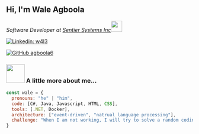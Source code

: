 <h2> Hi, I'm Wale Agboola </h2>

<p><em>Software Developer at <a href="http://www.sentierinc.com/" target="_blank">Sentier Systems Inc</a><img src="http://www.sentierinc.com/images/logo.png" width="30"></br>
</em></p>

[![Linkedin: w4l3](https://img.shields.io/badge/-w4l3-blue?style=flat-square&logo=Linkedin&logoColor=white&link=https://www.linkedin.com/in/w4l3/)](https://www.linkedin.com/in/w4l3/)

[![GitHub agboola6](https://img.shields.io/github/followers/agboola6?label=follow&style=social)](https://github.com/agboola6)


### <img src="https://media.giphy.com/media/MC6eSuC3yypCU/giphy.gif" width="50"> A little more about me...  

```javascript
const wale = {
  pronouns: "he" | "him",
  code: [C#, Java, Javascript, HTML, CSS],
  tools: [.NET, Docker],
  architecture: ["event-driven", "natrual language processing"],
  challenge: "When I am not working, I will try to solve a random coding problem on Leetcode"
}
```

<!--
**agboola6/agboola6** is a ✨ _special_ ✨ repository because its `README.md` (this file) appears on your GitHub profile.

Here are some ideas to get you started:

- 🔭 I’m currently working on ...
- 🌱 I’m currently learning ...
- 👯 I’m looking to collaborate on ...
- 🤔 I’m looking for help with ...
- 💬 Ask me about ...
- 📫 How to reach me: ...
- 😄 Pronouns: ...
- ⚡ Fun fact: ...
-->
